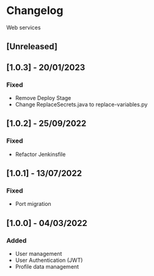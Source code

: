 # Changelog
Web services

## [Unreleased]

## [1.0.3] - 20/01/2023
### Fixed
- Remove Deploy Stage
- Change ReplaceSecrets.java to replace-variables.py

## [1.0.2] - 25/09/2022
### Fixed
- Refactor Jenkinsfile

## [1.0.1] - 13/07/2022
### Fixed
- Port migration

## [1.0.0] - 04/03/2022
### Added
- User management
- User Authentication (JWT)
- Profile data management